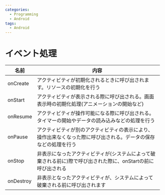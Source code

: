 ```yaml
---
categories:
  - Programming
  - Android
tags:
  - Android
---
```


# イベント処理

|名前|内容|
|----|---|
|onCreate|アクティビティが初期化されるときに呼び出されます。リソースの初期化を行う|
|onStart|アクティビティが表示される際に呼び出される。画面表示時の初期化処理(アニメーションの開始など)|
|onResume|アクティビティが操作可能になる際に呼び出される。タイマーの開始やデータの読み込みなどの処理を行う|
|onPause|アクティビティが別のアクティビティの表示により、操作出来なくなった際に呼び出される。データの保存などの処理を行う|
|onStop|非表示になったアクティビティが(システムによって破棄される前に)際で呼び出された際に、onStartの前に呼び出される|
|onDestroy|非表示となったアクティビティが、システムによって破棄される前に呼び出されます|
